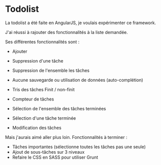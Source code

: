 # Todolist

La todolist a été faite en AngularJS, je voulais expérimenter ce framework.

J'ai réussi à rajouter des fonctionnalités à la liste demandée.

Ses différentes fonctionnalités sont :

- Ajouter
- Suppression d'une tâche
- Suppression de l'ensemble les tâches
- Aucune sauvegarde ou utilisation de données (auto-complétion)

- Tris des tâches Finit / non-finit
- Compteur de tâches
- Sélection de l'ensemble des tâches terminées
- Sélection d'une tâche terminée
- Modification des tâches


Mais j'aurais aimé aller plus loin.
Fonctionnalités à terminer :

- Tâches importantes (sélectionne toutes les tâches pas une seule)
- Ajout de sous-tâches sur 3 niveaux
- Refaire le CSS en SASS pour utiliser Grunt
